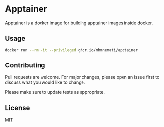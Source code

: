 # Apptainer

Apptainer is a docker image for building apptainer images inside docker.

## Usage

```bash
docker run --rm -it --privileged ghcr.io/mhmnemati/apptainer
```

## Contributing

Pull requests are welcome. For major changes, please open an issue first
to discuss what you would like to change.

Please make sure to update tests as appropriate.

## License

[MIT](https://choosealicense.com/licenses/mit/)
